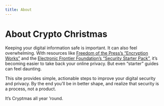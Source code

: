 ```yaml
---
title: About
---
```


# About Crypto Christmas

Keeping your digital information safe is important. It can also feel overwhelming. With resources like
[Freedom of the Press’s “Encryption Works”][1] and the [Electronic Frontier Foundation’s “Security Starter Pack”][2],
it’s becoming easier to take back your online privacy. But even “starter” guides can feel daunting.

This site provides simple, actionable steps to improve your digital security and privacy. By the end you’ll be in better
shape, and realize that security is a process, not a product.

It’s Cryptmas all year ’round.

[1]: https://github.com/freedomofpress/encryption-works/blob/master/encryption_works.md
[2]: https://ssd.eff.org/en/playlist/want-security-starter-pack
